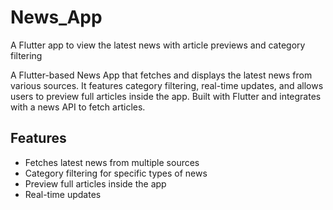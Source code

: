 # News_App
 A Flutter app to view the latest news with article previews and category filtering
 
A Flutter-based News App that fetches and displays the latest news from various sources. It features category filtering, real-time updates, and allows users to preview full articles inside the app. Built with Flutter and integrates with a news API to fetch articles.

## Features
- Fetches latest news from multiple sources
- Category filtering for specific types of news
- Preview full articles inside the app
- Real-time updates
